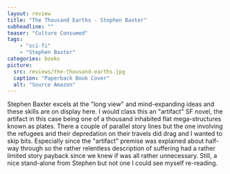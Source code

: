 ```yaml
---
layout: review
title: "The Thousand Earths - Stephen Baxter"
subheadline: ""
teaser: "Culture Consumed"
tags:
    - "sci-fi" 
    - "Stephen Baxter"
categories: books
picture:
  src: reviews/the-thousand-earths.jpg
  caption: "Paperback Book Cover"
  alt: "Source Amazon"
---
```

Stephen Baxter excels at the "long view" and mind-expanding ideas and these skills are on display here.
I would class this an "artifact" SF novel, the artifact in this case being one of a thousand inhabited flat mega-structures known as plates. 
There a couple of parallel story lines but the one involving
the refugees and their depredation on their travels did drag and I wanted to skip bits. Especially since the "artifact" premise was
explained about half-way through so the rather relentless description of suffering had a rather limited story payback since we knew if was
all rather unnecessary. Still, a nice stand-alone from Stephen but not one I could see myself re-reading.